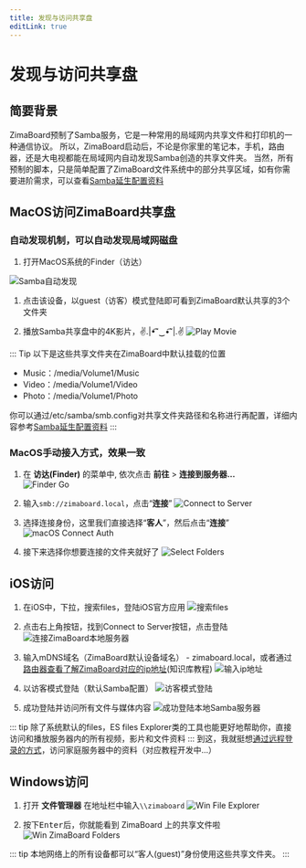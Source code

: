 ```yaml
---
title: 发现与访问共享盘
editLink: true
---
```


# 发现与访问共享盘

## 简要背景
ZimaBoard预制了Samba服务，它是一种常用的局域网内共享文件和打印机的一种通信协议。
所以，ZimaBoard启动后，不论是你家里的笔记本，手机，路由器，还是大电视都能在局域网内自动发现Samba创造的共享文件夹。
当然，所有预制的脚本，只是简单配置了ZimaBoard文件系统中的部分共享区域，如有你需要进阶需求，可以查看[Samba延生配置资料]()

## MacOS访问ZimaBoard共享盘

### 自动发现机制，可以自动发现局域网磁盘
1. 打开MacOS系统的Finder（访达）

![Samba自动发现](./images/zimaboard-samba-local-network-disk.png)

1. 点击该设备，以guest（访客）模式登陆即可看到ZimaBoard默认共享的3个文件夹

2. 播放Samba共享盘中的4K影片，✌.|•͡˘‿•͡˘|.✌
![Play Movie](./images/frozen-planet-screenshot.png)

::: Tip
以下是这些共享文件夹在ZimaBoard中默认挂载的位置
 - Music：/media/Volume1/Music
 - Video：/media/Volume1/Video
 - Photo：/media/Volume1/Photo

你可以通过/etc/samba/smb.config对共享文件夹路径和名称进行再配置，详细内容参考[Samba延生配置资料]()
:::

### MacOS手动接入方式，效果一致
1. 在 **访达(Finder)** 的菜单中, 依次点击 **前往** > **连接到服务器…**  
![Finder Go](./images/finder-go.png)

2. 输入`smb://zimaboard.local`，点击“**连接**”
![Connect to Server](./images/connect-to-server-ios.png)

3. 选择连接身份，这里我们直接选择“**客人**”，然后点击“**连接**”
![macOS Connect Auth](./images/mac-connect-auth.png)

4. 接下来选择你想要连接的文件夹就好了
![Select Folders](./images/select-folders.png)

## iOS访问
1. 在iOS中，下拉，搜索files，登陆iOS官方应用
![搜索files](./images/search-files-ios.jpg)

2. 点击右上角按钮，找到Connect to Server按钮，点击登陆
![连接ZimaBoard本地服务器](./images/connect-to-server.png)

3. 输入mDNS域名（ZimaBoard默认设备域名） - zimaboard.local，或者通过[路由器查看了解ZimaBoard对应的ip地址]()(知识库教程)
![输入ip地址](./images/enter-ip-address-ios.jpg)

4. 以访客模式登陆（默认Samba配置）
![访客模式登陆](./images/connect-as-guest-ios.jpg)

5. 成功登陆并访问所有文件与媒体内容
![成功登陆本地Samba服务器](./images/find-shared-folder-ios.jpg)

::: tip
除了系统默认的files，ES files Explorer类的工具也能更好地帮助你，直接访问和播放服务器内的所有视频，影片和文件资料
:::
到这，我就挺想[通过远程登录的方式]()，访问家庭服务器中的资料（对应教程开发中...）

## Windows访问

1. 打开 **文件管理器** 在地址栏中输入`\\zimaboard`
![Win File Explorer](./images/win-file-explorer.png)

2. 按下<kbd>Enter</kbd>后，你就能看到 ZimaBoard 上的共享文件啦
![Win ZimaBoard Folders](./images/win-zimaboard-folders.png)

::: tip
本地网络上的所有设备都可以“客人(guest)”身份使用这些共享文件夹。
:::